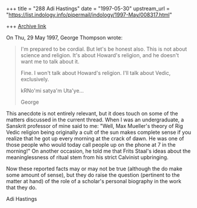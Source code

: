 +++
title = "288 Adi Hastings"
date = "1997-05-30"
upstream_url = "https://list.indology.info/pipermail/indology/1997-May/008317.html"

+++
[Archive link](https://list.indology.info/pipermail/indology/1997-May/008317.html)




On Thu, 29 May 1997, George Thompson wrote:

> 
> I'm prepared to be cordial. But let's be honest also. This is not about
> science and religion. It's about Howard's religion, and he doesn't want me
> to talk about it.
> 
> Fine. I won't talk about Howard's religion. I'll talk about Vedic,  
exclusively.
> 
> kRNo'mi satya'm Uta'ye...
> 
> George
> 

This anecdote is not entirely relevant, but it does touch on some of
the matters discussed in the current thread.
  When I was an undergraduate, a Sanskrit professor of mine said to me:
"Well, Max Mueller's theory of Rig Vedic religion being originally a cult
of the sun makes complete sense if you realize that he got up every
morning at the crack of dawn. He was one of those people who would today
call people up on the phone at 7 in the morning!" On another occasion, he
told me that Frits Staal's ideas about the meaninglessness of ritual stem
from his strict Calvinist upbringing.

Now these reported facts may or may not be true (although the do make some
amount of sense), but they do raise the question (pertinent to the matter
at hand) of the role of a scholar's personal biography in the work that
they do. 

Adi Hastings






